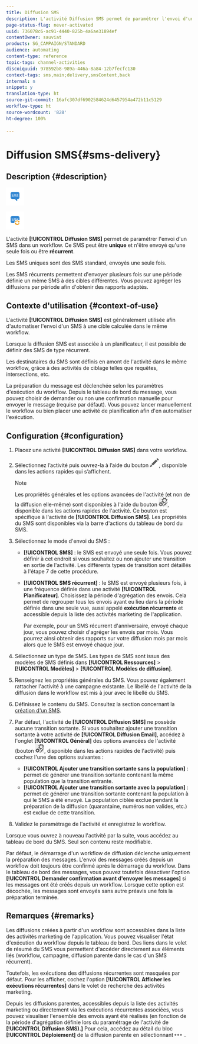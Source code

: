 ```yaml
---
title: Diffusion SMS
description: L'activité Diffusion SMS permet de paramétrer l'envoi d'un SMS unique ou récurrent dans un workflow.
page-status-flag: never-activated
uuid: 736078c6-ac91-4440-825b-4a6ae31894ef
contentOwner: sauviat
products: SG_CAMPAIGN/STANDARD
audience: automating
content-type: reference
topic-tags: channel-activities
discoiquuid: 978592b8-989a-446a-8a84-12b7fecfc130
context-tags: sms,main;delivery,smsContent,back
internal: n
snippet: y
translation-type: ht
source-git-commit: 16afc307df6902584624d6457954a472b11c5129
workflow-type: ht
source-wordcount: '828'
ht-degree: 100%

---
```



# Diffusion SMS{#sms-delivery}

## Description {#description}

![](assets/sms.png)

![](assets/recurrentsms.png)

L&#39;activité **[!UICONTROL Diffusion SMS]** permet de paramétrer l&#39;envoi d&#39;un SMS dans un workflow. Ce SMS peut être **unique** et n&#39;être envoyé qu&#39;une seule fois ou être **récurrent**.

Les SMS uniques sont des SMS standard, envoyés une seule fois.

Les SMS récurrents permettent d&#39;envoyer plusieurs fois sur une période définie un même SMS à des cibles différentes. Vous pouvez agréger les diffusions par période afin d&#39;obtenir des rapports adaptés.

## Contexte d&#39;utilisation {#context-of-use}

L&#39;activité **[!UICONTROL Diffusion SMS]** est généralement utilisée afin d&#39;automatiser l&#39;envoi d&#39;un SMS à une cible calculée dans le même workflow.

Lorsque la diffusion SMS est associée à un planificateur, il est possible de définir des SMS de type récurrent.

Les destinataires du SMS sont définis en amont de l&#39;activité dans le même workflow, grâce à des activités de ciblage telles que requêtes, intersections, etc.

La préparation du message est déclenchée selon les paramètres d&#39;exécution du workflow. Depuis le tableau de bord du message, vous pouvez choisir de demander ou non une confirmation manuelle pour envoyer le message (requise par défaut). Vous pouvez lancer manuellement le workflow ou bien placer une activité de planification afin d&#39;en automatiser l&#39;exécution.

## Configuration {#configuration}

1. Placez une activité **[!UICONTROL Diffusion SMS]** dans votre workflow.
1. Sélectionnez l’activité puis ouvrez-la à l’aide du bouton ![](assets/edit_darkgrey-24px.png), disponible dans les actions rapides qui s’affichent.

   >[!NOTE]
   >
   >Les propriétés générales et les options avancées de l&#39;activité (et non de la diffusion elle-même) sont disponibles à l&#39;aide du bouton ![](assets/dlv_activity_params-24px.png), disponible dans les actions rapides de l&#39;activité. Ce bouton est spécifique à l&#39;activité de **[!UICONTROL Diffusion SMS]**. Les propriétés du SMS sont disponibles via la barre d&#39;actions du tableau de bord du SMS.

1. Sélectionnez le mode d&#39;envoi du SMS :

   * **[!UICONTROL SMS]** : le SMS est envoyé une seule fois. Vous pouvez définir à cet endroit si vous souhaitez ou non ajouter une transition en sortie de l&#39;activité. Les différents types de transition sont détaillés à l&#39;étape 7 de cette procédure.
   * **[!UICONTROL SMS récurrent]** : le SMS est envoyé plusieurs fois, à une fréquence définie dans une activité **[!UICONTROL Planificateur]**. Choisissez la période d&#39;agrégation des envois. Cela permet de regrouper tous les envois ayant eu lieu dans la période définie dans une seule vue, aussi appelé **exécution récurrente** et accessible depuis la liste des activités marketing de l&#39;application.

      Par exemple, pour un SMS récurrent d&#39;anniversaire, envoyé chaque jour, vous pouvez choisir d&#39;agréger les envois par mois. Vous pourrez ainsi obtenir des rapports sur votre diffusion mois par mois alors que le SMS est envoyé chaque jour.

1. Sélectionnez un type de SMS. Les types de SMS sont issus des modèles de SMS définis dans **[!UICONTROL Ressources]** > **[!UICONTROL Modèles]** > **[!UICONTROL Modèles de diffusion]**.
1. Renseignez les propriétés générales du SMS. Vous pouvez également rattacher l&#39;activité à une campagne existante. Le libellé de l&#39;activité de la diffusion dans le workflow est mis à jour avec le libellé du SMS.
1. Définissez le contenu du SMS. Consultez la section concernant la [création d&#39;un SMS](../../channels/using/creating-an-sms-message.md).
1. Par défaut, l&#39;activité de **[!UICONTROL Diffusion SMS]** ne possède aucune transition sortante. Si vous souhaitez ajouter une transition sortante à votre activité de **[!UICONTROL Diffusion Email]**, accédez à l&#39;onglet **[!UICONTROL Général]** des options avancées de l&#39;activité (bouton ![](assets/dlv_activity_params-24px.png), disponible dans les actions rapides de l&#39;activité) puis cochez l&#39;une des options suivantes :

   * **[!UICONTROL Ajouter une transition sortante sans la population]** : permet de générer une transition sortante contenant la même population que la transition entrante.
   * **[!UICONTROL Ajouter une transition sortante avec la population]** : permet de générer une transition sortante contenant la population à qui le SMS a été envoyé. La population ciblée exclue pendant la préparation de la diffusion (quarantaine, numéros non valides, etc.) est exclue de cette transition.

1. Validez le paramétrage de l&#39;activité et enregistrez le workflow.

Lorsque vous ouvrez à nouveau l&#39;activité par la suite, vous accédez au tableau de bord du SMS. Seul son contenu reste modifiable.

Par défaut, le démarrage d&#39;un workflow de diffusion déclenche uniquement la préparation des messages. L&#39;envoi des messages créés depuis un workflow doit toujours être confirmé après le démarrage du workflow. Dans le tableau de bord des messages, vous pouvez toutefois désactiver l&#39;option **[!UICONTROL Demander confirmation avant d&#39;envoyer les messages]** si les messages ont été créés depuis un workflow. Lorsque cette option est décochée, les messages sont envoyés sans autre préavis une fois la préparation terminée.

## Remarques     {#remarks}

Les diffusions créées à partir d&#39;un workflow sont accessibles dans la liste des activités marketing de l&#39;application. Vous pouvez visualiser l&#39;état d&#39;exécution du workflow depuis le tableau de bord. Des liens dans le volet de résumé du SMS vous permettent d&#39;accéder directement aux éléments liés (workflow, campagne, diffusion parente dans le cas d&#39;un SMS récurrent).

Toutefois, les exécutions des diffusions récurrentes sont masquées par défaut. Pour les afficher, cochez l&#39;option **[!UICONTROL Afficher les exécutions récurrentes]** dans le volet de recherche des activités marketing.

Depuis les diffusions parentes, accessibles depuis la liste des activités marketing ou directement via les exécutions récurrentes associées, vous pouvez visualiser l&#39;ensemble des envois ayant été réalisés (en fonction de la période d&#39;agrégation définie lors du paramétrage de l&#39;activité de **[!UICONTROL Diffusion SMS).]** Pour cela, accédez au détail du bloc **[!UICONTROL Déploiement]** de la diffusion parente en sélectionnant![](assets/wkf_dlv_detail_button.png) .
